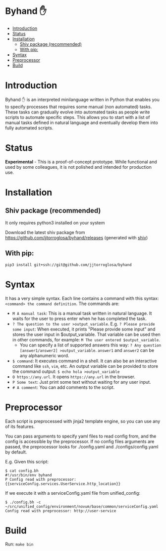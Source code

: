 # Byhand :hand:

- [Introduction](#introduction)
- [Status](#status)
- [Installation](#installation)
  - [Shiv package (recommended)](#shiv-package-recommended)
  - [With pip:](#with-pip)
- [Syntax](#syntax)
- [Preprocessor](#preprocessor)
- [Build](#build)

# Introduction

Byhand :hand: is an interpreted minilanguage written in Python that enables you to
specify processes that requires some manual (non automated) tasks. These tasks can
gradually evolve into automated tasks as people write
scripts to automate specific steps. This allows you to start with a list of manual tasks
defined in natural language and eventually develop them into fully automated scripts.

# Status

 **Experimental** - This is a proof-of-concept prototype. While functional and used
by some colleagues, it is not polished and intended for production use.

# Installation

## Shiv package (recommended)

It only requires python3 installed on your system

Download the latest shiv package from https://github.com/jjtorroglosa/byhand/releases
(generated with [shiv](https://shiv.readthedocs.io/en/latest/))

## With pip:

`pip3 install git+ssh://git@github.com/jjtorroglosa/byhand`

# Syntax

It has a very simple syntax. Each line contains a command with this syntax: `<command> the command definition`. The commands are:

- `M A manual task`: This is a manual task written in natural language. It waits for the user to press enter when he has completed the task.
- `? The question to the user >output_variable`. E.g. `? Please provide some input`: When executed, it prints "Please provide some input" and stores the user input in $output_variable. That variable can be used then in other commands, for example: `M The user entered $output_variable`.
  - You can specify a list of supported answers this way: `? Any question [answer1/answer2] >output_variable`. `answer1` and `answer2` can be any alphanumeric word.
- `$ command`: It executes command in a shell. It can also be an interactive command like `ssh`, `vim`, etc. An output variable can be provided to store the command output: `$ echo hola >output_variable`
- `O https://any.url`. It opens `https://any.url` in the browser.
- `P Some text`: Just print some text without waiting for any user input.
- `# A comment`: You can add comments to the script.

# Preprocessor

Each script is preprocessed with jinja2 template engine, so you can use any of its features.

You can pass arguments to specify yaml files to read config from, and the config is accessible by the preprocessor. If no config files arguments are passed, the preprocessor looks for ./config.yaml and ./configs/config.yaml by default.

E.g. Given this script:

```
$ cat config.bh
#!/usr/bin/env byhand
P Config read with preprocessor: {{serviceConfig.services.UserService.http_location}}
```

If we execute it with a serviceConfig.yaml file from unified_config:
```
$ ./config.bh -c ~/src/unified_config/environment/novum/base/common/serviceConfig.yaml
Config read with preprocessor: http://user-service
```

# Build

Run:
```make bin```

